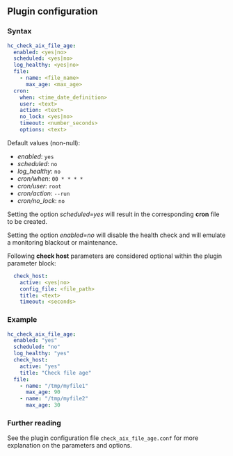 ## Plugin configuration

### Syntax

```yaml
hc_check_aix_file_age:
  enabled: <yes|no>
  scheduled: <yes|no>
  log_healthy: <yes|no>
  file:
    - name: <file_name>
      max_age: <max_age>
  cron:
    when: <time_date_definition>
    user: <text>
    action: <text>
    no_lock: <yes|no>
    timeout: <number_seconds>
    options: <text>
```

Default values (non-null):
* *enabled*: `yes`
* *scheduled*: `no`
* *log_healthy*: `no`
* *cron/when*: `00 * * * *`
* *cron/user*: `root`
* *cron/action*: `--run`
* *cron/no_lock*: `no`

Setting the option *scheduled=yes* will result in the corresponding **cron** file to be created.

Setting the option *enabled=no* will disable the health check and will emulate a monitoring blackout or maintenance.

Following **check host** parameters are considered optional within the plugin parameter block:

```yaml
  check_host:
    active: <yes|no>
    config_file: <file_path>
    title: <text>
    timeout: <seconds>
```

### Example

```yaml
hc_check_aix_file_age:
  enabled: "yes"
  scheduled: "no"
  log_healthy: "yes"
  check_host:
    active: "yes"
    title: "Check file age"
  file:
    - name: "/tmp/myfile1"
      max_age: 90
    - name: "/tmp/myfile2"
      max_age: 30
```

### Further reading

See the plugin configuration file `check_aix_file_age.conf` for more explanation on the parameters and options.
